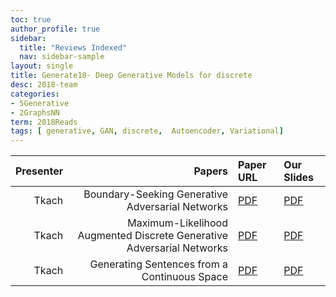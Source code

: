 ```yaml
---
toc: true
author_profile: true
sidebar:
  title: "Reviews Indexed"
  nav: sidebar-sample
layout: single
title: Generate18- Deep Generative Models for discrete
desc: 2018-team
categories:
- 5Generative
- 2GraphsNN
term: 2018Reads
tags: [ generative, GAN, discrete,  Autoencoder, Variational] 
---
```



| Presenter | Papers | Paper URL| Our Slides |
| -----: | ---------------------------: | :----- | :----- |
|  Tkach| Boundary-Seeking Generative Adversarial Networks  | [PDF](https://arxiv.org/abs/1702.08431) |  [PDF]({{site.baseurl}}/MoreTalksTeam18/Tkach-BGAN-201809.pdf) | 
| Tkach | Maximum-Likelihood Augmented Discrete Generative Adversarial Networks | [PDF](https://arxiv.org/abs/1702.07983) |  [PDF]({{site.baseurl}}/MoreTalksTeam18/Tkach-MAliGAN-201901.pdf) | 
|  Tkach |  Generating	Sentences from a Continuous	Space | [PDF](https://arxiv.org/abs/1511.06349) |  [PDF]({{site.baseurl}}/MoreTalksTeam18/Tkach-RNNLMandVAE-1810.pdf) | 

